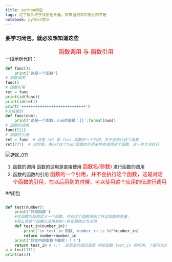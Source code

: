 ```yaml
---
title: python闭包
tags: 过了很久终于我愿抬头看，原来当初学的狗屁的不是
notebook: python常识
---
```


### 要学习闭包，就必须想知道这些
<center><font color=red size=4>函数调用 与 函数引用</font></center>
一段示例代码：

```python {.line-numbers}
def func():
    print('这是一个函数')
# 函数调用
func()
# 函数引用
ret = func
print(id(func))
print(id(ret))
print('++++++++++++++++++++++++++++')
#升级版的
def func(num):
    print('这是一个函数，num的值是：{}'.format(num))
# 函数的调用
func(521)
# 函数的引用
ret = func  # 这里 ret 是 func 函数的一个引用，并不会执行这个函数
ret(777)  # 这时候，用ret这个func函数的引用来传参调用这个函数，这一步才会执行

```


![选区_011](https://i.loli.net/2018/09/24/5ba8664cb6a71.png)
1. 函数的调用
函数的调用是直接使用   <font color=red size=3>函数名(参数)</font>  进行函数的调用
2. 函数的函数的引用
<font color=red size=3>函数的一个引用，并不会执行这个函数，这是对这个函数的引用，在以后用到的时候，可以使用这个应用的值进行调用</font>

##闭包
```python {.line-numbers}

def test(number): 
    print('外部函数')
    #在函数内部再定义一个函数，并且这个函数用到了外边函数的变量，
    #那么将这个函数以及用到的一些变量称之为闭包 
    def test_in(number_in): 
        print("in test_in 函数, number_in is %d"%number_in) 
        return number+number_in 
    print('我在内部函数下面呢！！！') 
    return test_in # !!!  这里是的返回值是 内部函数 test_in 的引用，下面可以用 外部函数的变量传参调用内部函数
a = test(111)
print(a(5))

```


